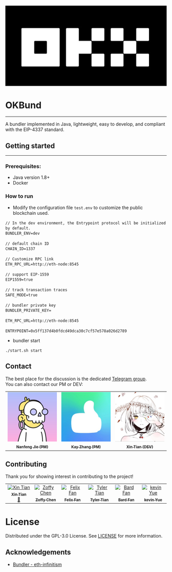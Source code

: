 ![20231128-144704.webp](static/20231128-144704.webp)

# OKBund

___
A bundler implemented in Java, lightweight, easy to develop, and compliant with the EIP-4337 standard.

## Getting started

___

### Prerequisites:

+ Java version 1.8+
+ Docker

### How to run

+ Modify the configuration file `test.env` to customize the public blockchain used.

```
// In the dev environment, the Entrypoint protocol will be initialized by default.
BUNDLER_ENV=dev

// default chain ID
CHAIN_ID=1337

// Customize RPC link
ETH_RPC_URL=http://eth-node:8545

// support EIP-1559
EIP1559=true

// track transaction traces
SAFE_MODE=true	

// bundler private key
BUNDLER_PRIVATE_KEY=

ETH_RPC_URL=http://eth-node:8545

ENTRYPOINT=0x5ff137d4b0fdcd49dca30c7cf57e578a026d2789
```

+ bundler start

```
./start.sh start
```

## Contact

The best place for the discussion is the dedicated [Telegram group](https://t.me/+YPlndYlAiKdiODY1). \
You can also contact our PM or DEV:

<!-- ALL-CONTRIBUTORS-LIST:START - Do not remove or modify this section -->
<!-- prettier-ignore-start -->
<!-- markdownlint-disable -->
<table>
  <tbody>
    <tr>
      <td align="center" valign="top" width="16.66%"><a href="https://t.me/honosu"><img src="static/honosu.jpeg" width="320" alt="Nanfeng Jie"/><br /><sub><b>Nanfeng Jie (PM)</b></sub></a></td>
      <td align="center" valign="top" width="16.66%"><a href="https://t.me/MinnerChou"><img src="static/MinnerChou.jpeg" width="320" alt="Kay Zhang"/><br /><sub><b>Kay Zhang (PM)</b></sub></a><br /></td>
      <td align="center" valign="top" width="16.66%"><a href="https://t.me/tx_yukino"><img src="static/tx_yukino.jpeg" width="320" alt="Xin Tian"/><br /><sub><b>Xin Tian (DEV)</b></sub></a><br /></td>
    </tr>
  </tbody>
</table>

<!-- markdownlint-restore -->
<!-- prettier-ignore-end -->

<!-- ALL-CONTRIBUTORS-LIST:END -->

## Contributing
Thank you for showing interest in contributing to the project!
<!-- ALL-CONTRIBUTORS-LIST:START - Do not remove or modify this section -->
<!-- prettier-ignore-start -->
<!-- markdownlint-disable -->
<table>
  <tbody>
    <tr>
      <td align="center" valign="top" width="16.66%"><a href="https://github.com/txgyy"><img src="https://avatars.githubusercontent.com/u/20449332?v=4" width="200px;" alt="Xin Tian"/><br /><sub><b>Xin Tian</b></sub></a><br /><a href="https://x.com/xin_yukino_web3" title="Communication">💬</a></td>
      <td align="center" valign="top" width="16.66%"><a href="https://github.com/Zoffy1001"><img src="https://avatars.githubusercontent.com/u/1066889?v=4" width="200px;" alt="Zoffy Chen"/><br /><sub><b>Zoffy Chen</b></sub></a></td>
      <td align="center" valign="top" width="16.66%"><a href="https://github.com/cryptoyin"><img src="https://avatars.githubusercontent.com/u/152254710?v=4" width="200px;" alt="Felix Fan"/><br /><sub><b>Felix Fan</b></sub></a></td>
      <td align="center" valign="top" width="16.66%"><a href="https://github.com/tian12138yu"><img src="https://avatars.githubusercontent.com/u/57339550?v=4" width="200px;" alt="Tyler Tian"/><br /><sub><b>Tyler Tian</b></sub></a></td>
      <td align="center" valign="top" width="16.66%"><a href="https://github.com/fanweiqiang"><img src="https://avatars.githubusercontent.com/u/10357294?v=4" width="200px;" alt="Bard Fan"/><br /><sub><b>Bard Fan</b></sub></a></td>
      <td align="center" valign="top" width="16.66%"><a href="https://github.com/yuequnqin"><img src="https://avatars.githubusercontent.com/u/8374603?v=4" width="200px;" alt="kevin Yue"/><br /><sub><b>kevin Yue</b></sub></a></td>
    </tr>
  </tbody>
</table>

<!-- markdownlint-restore -->
<!-- prettier-ignore-end -->

<!-- ALL-CONTRIBUTORS-LIST:END -->

# License

Distributed under the GPL-3.0 License. See [LICENSE](./LICENSE) for more information.

## Acknowledgements

+ [Bundler - eth-infinitism](https://github.com/eth-infinitism/bundler)
